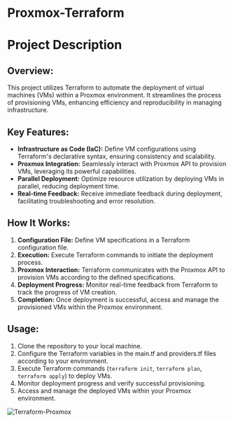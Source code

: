 # Proxmox-Terraform

# Project Description

## Overview:
This project utilizes Terraform to automate the deployment of virtual machines (VMs) within a Proxmox environment. It streamlines the process of provisioning VMs, enhancing efficiency and reproducibility in managing infrastructure.

## Key Features:
- **Infrastructure as Code (IaC):** Define VM configurations using Terraform's declarative syntax, ensuring consistency and scalability.
- **Proxmox Integration:** Seamlessly interact with Proxmox API to provision VMs, leveraging its powerful capabilities.
- **Parallel Deployment:** Optimize resource utilization by deploying VMs in parallel, reducing deployment time.
- **Real-time Feedback:** Receive immediate feedback during deployment, facilitating troubleshooting and error resolution.

## How It Works:
1. **Configuration File:** Define VM specifications in a Terraform configuration file.
2. **Execution:** Execute Terraform commands to initiate the deployment process.
3. **Proxmox Interaction:** Terraform communicates with the Proxmox API to provision VMs according to the defined specifications.
4. **Deployment Progress:** Monitor real-time feedback from Terraform to track the progress of VM creation.
5. **Completion:** Once deployment is successful, access and manage the provisioned VMs within the Proxmox environment.

## Usage:
1. Clone the repository to your local machine.
2. Configure the Terraform variables in the main.tf and providers.tf files according to your environment.
3. Execute Terraform commands (`terraform init`, `terraform plan`, `terraform apply`) to deploy VMs.
4. Monitor deployment progress and verify successful provisioning.
5. Access and manage the deployed VMs within your Proxmox environment.

![Terraform-Proxmox](https://github.com/Saai0Kais/Proxmox-Terraform/assets/83960289/02d40a95-9351-4e11-9a5a-ccf0b668a8a6)

